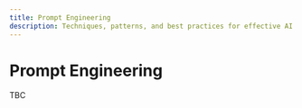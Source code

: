 ```yaml
---
title: Prompt Engineering
description: Techniques, patterns, and best practices for effective AI prompt engineering
---
```


# Prompt Engineering

TBC
